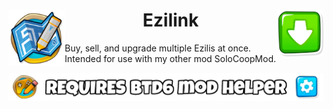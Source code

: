<h1 align="center">
<a href="https://github.com/iXendeRouS/Ezilink/releases/latest/download/Ezilink.dll">
    <img align="left" alt="Icon" height="90" src="Icon.png">
    <img align="right" alt="Download" height="75" src="https://raw.githubusercontent.com/gurrenm3/BTD-Mod-Helper/master/BloonsTD6%20Mod%20Helper/Resources/DownloadBtn.png">
</a>
Ezilink
</h1>

Buy, sell, and upgrade multiple Ezilis at once.
Intended for use with my other mod SoloCoopMod.

[![Requires BTD6 Mod Helper](https://raw.githubusercontent.com/gurrenm3/BTD-Mod-Helper/master/banner.png)](https://github.com/gurrenm3/BTD-Mod-Helper#readme)
